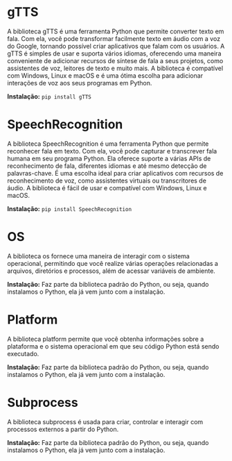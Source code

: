 # gTTS
A biblioteca gTTS é uma ferramenta Python que permite converter texto em fala. Com ela, você pode transformar facilmente texto em áudio com a voz do Google, tornando possível criar aplicativos que falam com os usuários. A gTTS é simples de usar e suporta vários idiomas, oferecendo uma maneira conveniente de adicionar recursos de síntese de fala a seus projetos, como assistentes de voz, leitores de texto e muito mais. A biblioteca é compatível com Windows, Linux e macOS e é uma ótima escolha para adicionar interações de voz aos seus programas em Python.

**Instalação:**
`pip install gTTS`

# SpeechRecognition
A biblioteca SpeechRecognition é uma ferramenta Python que permite reconhecer fala em texto. Com ela, você pode capturar e transcrever fala humana em seu programa Python. Ela oferece suporte a várias APIs de reconhecimento de fala, diferentes idiomas e até mesmo detecção de palavras-chave. É uma escolha ideal para criar aplicativos com recursos de reconhecimento de voz, como assistentes virtuais ou transcritores de áudio. A biblioteca é fácil de usar e compatível com Windows, Linux e macOS.

**Instalação:**
`pip install SpeechRecognition`

# OS
A biblioteca os fornece uma maneira de interagir com o sistema operacional, permitindo que você realize várias operações relacionadas a arquivos, diretórios e processos, além de acessar variáveis de ambiente.

**Instalação:** Faz parte da biblioteca padrão do Python, ou seja, quando instalamos o Python, ela já vem junto com a instalação.

# Platform
A biblioteca platform permite que você obtenha informações sobre a plataforma e o sistema operacional em que seu código Python está sendo executado.

**Instalação:** Faz parte da biblioteca padrão do Python, ou seja, quando instalamos o Python, ela já vem junto com a instalação.

# Subprocess
A biblioteca subprocess é usada para criar, controlar e interagir com processos externos a partir do Python.

**Instalação:** Faz parte da biblioteca padrão do Python, ou seja, quando instalamos o Python, ela já vem junto com a instalação.

